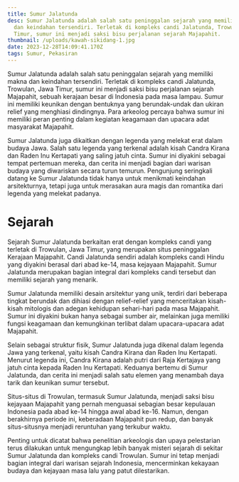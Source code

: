 ```yaml
---
title: Sumur Jalatunda
desc: Sumur Jalatunda adalah salah satu peninggalan sejarah yang memiliki makna
  dan keindahan tersendiri. Terletak di kompleks candi Jalatunda, Trowulan, Jawa
  Timur, sumur ini menjadi saksi bisu perjalanan sejarah Majapahit.
thumbnail: /uploads/kawah-sikidang-1.jpg
date: 2023-12-28T14:09:41.170Z
tags: Sumur, Pekasiran
---
```

Sumur Jalatunda adalah salah satu peninggalan sejarah yang memiliki makna dan keindahan tersendiri. Terletak di kompleks candi Jalatunda, Trowulan, Jawa Timur, sumur ini menjadi saksi bisu perjalanan sejarah Majapahit, sebuah kerajaan besar di Indonesia pada masa lampau. Sumur ini memiliki keunikan dengan bentuknya yang berundak-undak dan ukiran relief yang menghiasi dindingnya. Para arkeolog percaya bahwa sumur ini memiliki peran penting dalam kegiatan keagamaan dan upacara adat masyarakat Majapahit.

Sumur Jalatunda juga dikaitkan dengan legenda yang melekat erat dalam budaya Jawa. Salah satu legenda yang terkenal adalah kisah Candra Kirana dan Raden Inu Kertapati yang saling jatuh cinta. Sumur ini diyakini sebagai tempat pertemuan mereka, dan cerita ini menjadi bagian dari warisan budaya yang diwariskan secara turun temurun. Pengunjung seringkali datang ke Sumur Jalatunda tidak hanya untuk menikmati keindahan arsitekturnya, tetapi juga untuk merasakan aura magis dan romantika dari legenda yang melekat padanya.

# Sejarah

Sejarah Sumur Jalatunda berkaitan erat dengan kompleks candi yang terletak di Trowulan, Jawa Timur, yang merupakan situs peninggalan Kerajaan Majapahit. Candi Jalatunda sendiri adalah kompleks candi Hindu yang diyakini berasal dari abad ke-14, masa kejayaan Majapahit. Sumur Jalatunda merupakan bagian integral dari kompleks candi tersebut dan memiliki sejarah yang menarik.

Sumur Jalatunda memiliki desain arsitektur yang unik, terdiri dari beberapa tingkat berundak dan dihiasi dengan relief-relief yang menceritakan kisah-kisah mitologis dan adegan kehidupan sehari-hari pada masa Majapahit. Sumur ini diyakini bukan hanya sebagai sumber air, melainkan juga memiliki fungsi keagamaan dan kemungkinan terlibat dalam upacara-upacara adat Majapahit.

Selain sebagai struktur fisik, Sumur Jalatunda juga dikenal dalam legenda Jawa yang terkenal, yaitu kisah Candra Kirana dan Raden Inu Kertapati. Menurut legenda ini, Candra Kirana adalah putri dari Raja Kertajaya yang jatuh cinta kepada Raden Inu Kertapati. Keduanya bertemu di Sumur Jalatunda, dan cerita ini menjadi salah satu elemen yang menambah daya tarik dan keunikan sumur tersebut.

Situs-situs di Trowulan, termasuk Sumur Jalatunda, menjadi saksi bisu kejayaan Majapahit yang pernah menguasai sebagian besar kepulauan Indonesia pada abad ke-14 hingga awal abad ke-16. Namun, dengan berakhirnya periode ini, keberadaan Majapahit pun redup, dan banyak situs-situsnya menjadi reruntuhan yang terkubur waktu.

Penting untuk dicatat bahwa penelitian arkeologis dan upaya pelestarian terus dilakukan untuk mengungkap lebih banyak misteri sejarah di sekitar Sumur Jalatunda dan kompleks candi Trowulan. Sumur ini tetap menjadi bagian integral dari warisan sejarah Indonesia, mencerminkan kekayaan budaya dan kejayaan masa lalu yang patut dilestarikan.